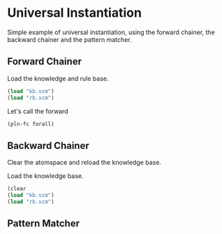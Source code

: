 Universal Instantiation
=======================

Simple example of universal instantiation, using the forward chainer,
the backward chainer and the pattern matcher. 

Forward Chainer
---------------

Load the knowledge and rule base.

```scheme
(load "kb.scm")
(load "rb.scm")
```

Let's call the forward

```scheme
(pln-fc forall)
```

Backward Chainer
----------------

Clear the atomspace and reload the knowledge base.

Load the knowledge base.

```scheme
(clear
(load "kb.scm")
(load "rb.scm")
```

Pattern Matcher
---------------
